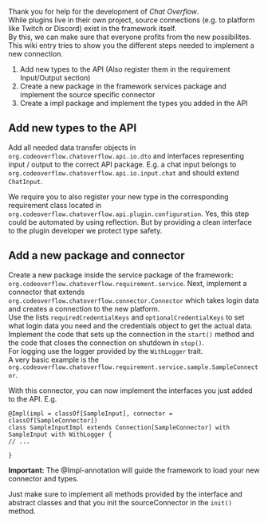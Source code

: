 Thank you for help for the development of *Chat Overflow*.  
While plugins live in their own project, source connections (e.g. to platform like Twitch or Discord) exist in the framework itself.  
By this, we can make sure that everyone profits from the new possibilites.  
This wiki entry tries to show you the different steps needed to implement a new connection.

1. Add new types to the API (Also register them in the requirement Input/Output section)
2. Create a new package in the framework services package and implement the source specific connector
3. Create a impl package and implement the types you added in the API

## Add new types to the API

Add all needed data transfer objects in `org.codeoverflow.chatoverflow.api.io.dto` and interfaces representing input / output to the correct API package. E.g. a chat input belongs to `org.codeoverflow.chatoverflow.api.io.input.chat` and should extend `ChatInput`.

We require you to also register your new type in the corresponding requirement class located in `org.codeoverflow.chatoverflow.api.plugin.configuration`. Yes, this step could be automated by using reflection. But by providing a clean interface to the plugin developer we protect type safety.

## Add a new package and connector

Create a new package inside the service package of the framework: `org.codeoverflow.chatoverflow.requirement.service`. Next, implement a connector that extends `org.codeoverflow.chatoverflow.connector.Connector` which takes login data and creates a connection to the new platform.  
Use the lists `requiredCredentialKeys` and `optionalCredentialKeys` to set what login data you need and the credentials object to get the actual data.  
Implement the code that sets up the connection in the `start()` method and the code that closes the connection on shutdown in `stop()`.  
For logging use the logger provided by the `WithLogger` trait.  
A very basic example is the `org.codeoverflow.chatoverflow.requirement.service.sample.SampleConnector`.

With this connector, you can now implement the interfaces you just added to the API. E.g.

```
@Impl(impl = classOf[SampleInput], connector = classOf[SampleConnector])
class SampleInputImpl extends Connection[SampleConnector] with SampleInput with WithLogger {
// ...

}
```

**Important:** The @Impl-annotation will guide the framework to load your new connector and types.

Just make sure to implement all methods provided by the interface and abstract classes and that you init the sourceConnector in the `init()` method. 